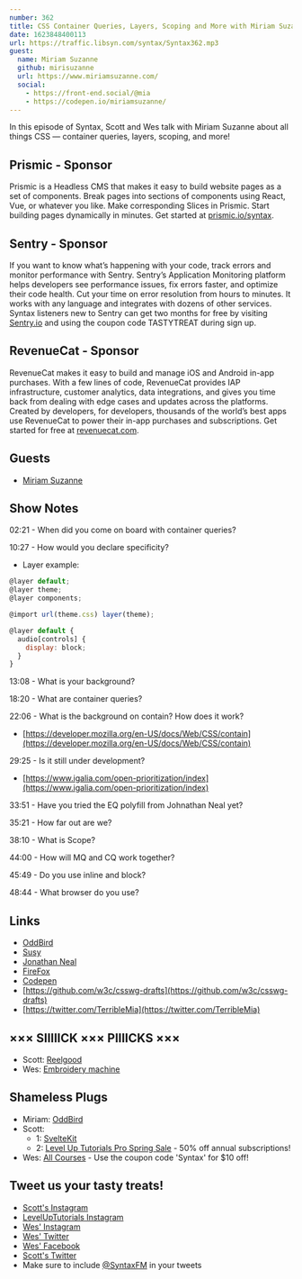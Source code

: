 ```yaml
---
number: 362
title: CSS Container Queries, Layers, Scoping and More with Miriam Suzanne
date: 1623848400113
url: https://traffic.libsyn.com/syntax/Syntax362.mp3
guest:
  name: Miriam Suzanne
  github: mirisuzanne
  url: https://www.miriamsuzanne.com/
  social: 
    - https://front-end.social/@mia
    - https://codepen.io/miriamsuzanne/
---
```


In this episode of Syntax, Scott and Wes talk with Miriam Suzanne about all things CSS — container queries, layers, scoping, and more!

## Prismic - Sponsor
Prismic is a Headless CMS that makes it easy to build website pages as a set of components. Break pages into sections of components using React, Vue, or whatever you like. Make corresponding Slices in Prismic. Start building pages dynamically in minutes. Get started at [prismic.io/syntax](https://prismic.io/syntax).

## Sentry - Sponsor
If you want to know what’s happening with your code, track errors and monitor performance with Sentry. Sentry’s Application Monitoring platform helps developers see performance issues, fix errors faster, and optimize their code health. Cut your time on error resolution from hours to minutes. It works with any language and integrates with dozens of other services. Syntax listeners new to Sentry can get two months for  free by visiting [Sentry.io](https://sentry.io) and using the coupon code TASTYTREAT during sign up.

## RevenueCat - Sponsor
RevenueCat makes it easy to build and manage iOS and Android in-app purchases. With a few lines of code, RevenueCat provides IAP infrastructure, customer analytics, data integrations, and gives you time back from dealing with edge cases and updates across the platforms. Created by developers, for developers, thousands of the world’s best apps use RevenueCat to power their in-app purchases and subscriptions. Get started for free at [revenuecat.com](https://www.revenuecat.com).

## Guests
* [Miriam Suzanne](https://www.miriamsuzanne.com/)

## Show Notes
02:21 - When did you come on board with container queries?

10:27 - How would you declare specificity?
* Layer example:
```jsx
@layer default;
@layer theme;
@layer components;

@import url(theme.css) layer(theme);

@layer default {
  audio[controls] {
    display: block;
  }
}
```

13:08 - What is your background?

18:20 - What are container queries?

22:06 - What is the background on contain? How does it work?
* [https://developer.mozilla.org/en-US/docs/Web/CSS/contain](https://developer.mozilla.org/en-US/docs/Web/CSS/contain)

29:25 - Is it still under development?
* [https://www.igalia.com/open-prioritization/index](https://www.igalia.com/open-prioritization/index)

33:51 - Have you tried the EQ polyfill from Johnathan Neal yet? 

35:21 - How far out are we? 

38:10 - What is Scope?

44:00 - How will MQ and CQ work together?

45:49 - Do you use inline and block?

48:44 - What browser do you use?

## Links
* [OddBird](https://www.oddbird.net/)
* [Susy](https://www.miriamsuzanne.com/projects/susy/)
* [Jonathan Neal](https://jonneal.dev/)
* [FireFox](https://www.mozilla.org/en-US/firefox/new/)
* [Codepen](https://codepen.io/)
* [https://github.com/w3c/csswg-drafts](https://github.com/w3c/csswg-drafts) 
* [https://twitter.com/TerribleMia](https://twitter.com/TerribleMia)

## ××× SIIIIICK ××× PIIIICKS ×××
* Scott: [Reelgood](https://reelgood.com/)
* Wes: [Embroidery machine](https://www.brother-usa.com/products/se600)

## Shameless Plugs
* Miriam: [OddBird](https://www.oddbird.net/)
* Scott:
  * 1: [SvelteKit](https://www.leveluptutorials.com/pro)
  * 2: [Level Up Tutorials Pro Spring Sale](https://www.leveluptutorials.com/pro) - 50% off annual subscriptions!
* Wes: [All Courses](https://wesbos.com/courses/) - Use the coupon code 'Syntax' for $10 off!

## Tweet us your tasty treats!
* [Scott's Instagram](https://www.instagram.com/stolinski/)
* [LevelUpTutorials Instagram](https://www.instagram.com/LevelUpTutorials/)
* [Wes' Instagram](https://www.instagram.com/wesbos/)
* [Wes' Twitter](https://twitter.com/wesbos)
* [Wes' Facebook](https://www.facebook.com/wesbos.developer)
* [Scott's Twitter](https://twitter.com/stolinski)
* Make sure to include [@SyntaxFM](https://twitter.com/SyntaxFM) in your tweets
